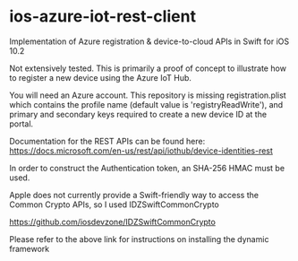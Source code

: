 # ios-azure-iot-rest-client
Implementation of Azure registration &amp; device-to-cloud APIs in Swift for iOS 10.2

Not extensively tested. This is primarily a proof of concept to illustrate how to register a new device using the Azure IoT Hub.

You will need an Azure account. This repository is missing registration.plist which contains the profile name (default value is 'registryReadWrite'), and primary and secondary keys required to create a new device ID at the portal.

Documentation for the REST APIs can be found here:
https://docs.microsoft.com/en-us/rest/api/iothub/device-identities-rest

In order to construct the Authentication token, an SHA-256 HMAC must be used.

Apple does not currently provide a Swift-friendly way to access the Common Crypto APIs, so I used IDZSwiftCommonCrypto

https://github.com/iosdevzone/IDZSwiftCommonCrypto

Please refer to the above link for instructions on installing the dynamic framework
